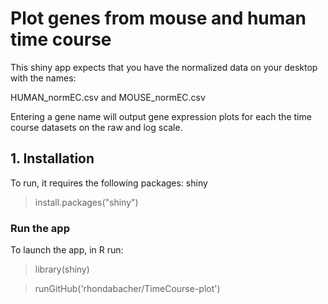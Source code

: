 # Plot genes from mouse and human time course


This shiny app expects that you have the normalized data on your desktop with the names:

HUMAN_normEC.csv and MOUSE_normEC.csv

Entering a gene name will output gene expression plots for each the time course datasets on the raw and log scale.


## 1. Installation
To run, it requires the following packages: shiny

> install.packages("shiny")



### Run the app
To launch the app, in R run:
> library(shiny)

> runGitHub('rhondabacher/TimeCourse-plot')

<!-- ![Screenshot](https://github.com/rhondabacher/Oscillating-genes/blob/master/screenshot.png) -->
